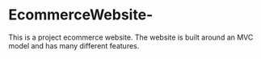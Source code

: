 # EcommerceWebsite-
This is a project ecommerce website. The website is built around an MVC model and has many different features. 
